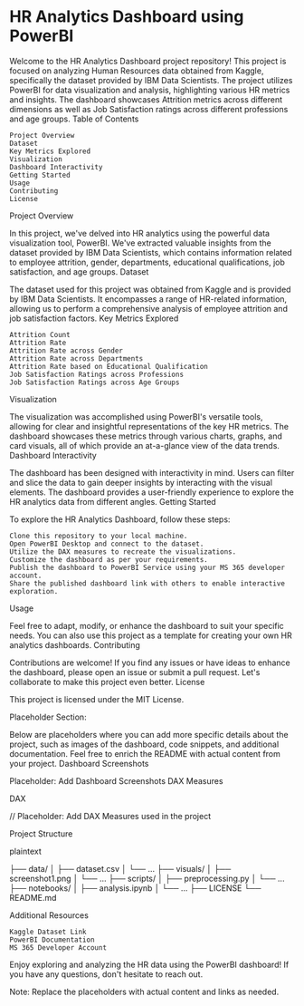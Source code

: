 # HR Analytics Dashboard using PowerBI
Welcome to the HR Analytics Dashboard project repository! This project is focused on analyzing Human Resources data obtained from Kaggle, specifically the dataset provided by IBM Data Scientists. The project utilizes PowerBI for data visualization and analysis, highlighting various HR metrics and insights. The dashboard showcases Attrition metrics across different dimensions as well as Job Satisfaction ratings across different professions and age groups.
Table of Contents

    Project Overview
    Dataset
    Key Metrics Explored
    Visualization
    Dashboard Interactivity
    Getting Started
    Usage
    Contributing
    License

Project Overview

In this project, we've delved into HR analytics using the powerful data visualization tool, PowerBI. We've extracted valuable insights from the dataset provided by IBM Data Scientists, which contains information related to employee attrition, gender, departments, educational qualifications, job satisfaction, and age groups.
Dataset

The dataset used for this project was obtained from Kaggle and is provided by IBM Data Scientists. It encompasses a range of HR-related information, allowing us to perform a comprehensive analysis of employee attrition and job satisfaction factors.
Key Metrics Explored

    Attrition Count
    Attrition Rate
    Attrition Rate across Gender
    Attrition Rate across Departments
    Attrition Rate based on Educational Qualification
    Job Satisfaction Ratings across Professions
    Job Satisfaction Ratings across Age Groups

Visualization

The visualization was accomplished using PowerBI's versatile tools, allowing for clear and insightful representations of the key HR metrics. The dashboard showcases these metrics through various charts, graphs, and card visuals, all of which provide an at-a-glance view of the data trends.
Dashboard Interactivity

The dashboard has been designed with interactivity in mind. Users can filter and slice the data to gain deeper insights by interacting with the visual elements. The dashboard provides a user-friendly experience to explore the HR analytics data from different angles.
Getting Started

To explore the HR Analytics Dashboard, follow these steps:

    Clone this repository to your local machine.
    Open PowerBI Desktop and connect to the dataset.
    Utilize the DAX measures to recreate the visualizations.
    Customize the dashboard as per your requirements.
    Publish the dashboard to PowerBI Service using your MS 365 developer account.
    Share the published dashboard link with others to enable interactive exploration.

Usage

Feel free to adapt, modify, or enhance the dashboard to suit your specific needs. You can also use this project as a template for creating your own HR analytics dashboards.
Contributing

Contributions are welcome! If you find any issues or have ideas to enhance the dashboard, please open an issue or submit a pull request. Let's collaborate to make this project even better.
License

This project is licensed under the MIT License.

Placeholder Section:

Below are placeholders where you can add more specific details about the project, such as images of the dashboard, code snippets, and additional documentation. Feel free to enrich the README with actual content from your project.
Dashboard Screenshots

Placeholder: Add Dashboard Screenshots
DAX Measures

DAX

// Placeholder: Add DAX Measures used in the project

Project Structure

plaintext

├── data/
│   ├── dataset.csv
│   └── ...
├── visuals/
│   ├── screenshot1.png
│   └── ...
├── scripts/
│   ├── preprocessing.py
│   └── ...
├── notebooks/
│   ├── analysis.ipynb
│   └── ...
├── LICENSE
└── README.md

Additional Resources

    Kaggle Dataset Link
    PowerBI Documentation
    MS 365 Developer Account

Enjoy exploring and analyzing the HR data using the PowerBI dashboard! If you have any questions, don't hesitate to reach out.

Note: Replace the placeholders with actual content and links as needed.
